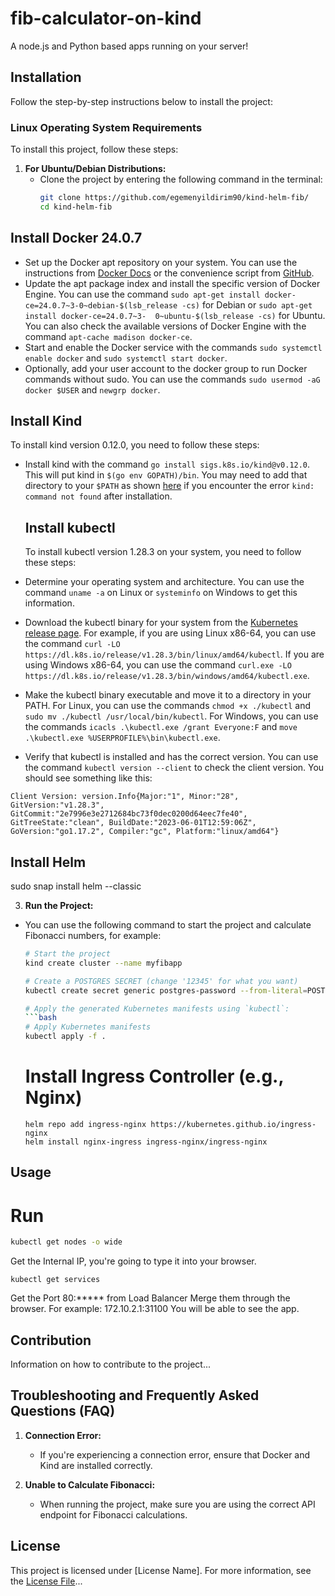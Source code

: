 # fib-calculator-on-kind

A node.js and Python based apps running on your server!

## Installation

Follow the step-by-step instructions below to install the project:

### Linux Operating System Requirements

To install this project, follow these steps:

1. **For Ubuntu/Debian Distributions:**
   - Clone the project by entering the following command in the terminal:
     ```bash
     git clone https://github.com/egemenyildirim90/kind-helm-fib/
     cd kind-helm-fib
     ```
     
  ## Install Docker 24.0.7
 - Set up the Docker apt repository on your system. You can use the instructions from [Docker Docs](^1^) or the convenience script from [GitHub](^5^).
 - Update the apt package index and install the specific version of Docker Engine. You can use the command `sudo apt-get install docker-ce=24.0.7~3-0~debian-$(lsb_release -cs)` for Debian or `sudo apt-get install docker-ce=24.0.7~3- 
 0~ubuntu-$(lsb_release -cs)` for Ubuntu. You can also check the available versions of Docker Engine with the command `apt-cache madison docker-ce`.
 - Start and enable the Docker service with the commands `sudo systemctl enable docker` and `sudo systemctl start docker`.
 - Optionally, add your user account to the docker group to run Docker commands without sudo. You can use the commands `sudo usermod -aG docker $USER` and `newgrp docker`.

  ## Install Kind
  To install kind version 0.12.0, you need to follow these steps:

- Install kind with the command `go install sigs.k8s.io/kind@v0.12.0`. This will put kind in `$(go env GOPATH)/bin`. You may need to add that directory to your `$PATH` as shown [here](^3^) if you encounter the error `kind: command not found` after installation.
  
  ## Install kubectl
  To install kubectl version 1.28.3 on your system, you need to follow these steps:

- Determine your operating system and architecture. You can use the command `uname -a` on Linux or `systeminfo` on Windows to get this information.
- Download the kubectl binary for your system from the [Kubernetes release page](^5^). For example, if you are using Linux x86-64, you can use the command `curl -LO https://dl.k8s.io/release/v1.28.3/bin/linux/amd64/kubectl`. If you are using Windows x86-64, you can use the command `curl.exe -LO https://dl.k8s.io/release/v1.28.3/bin/windows/amd64/kubectl.exe`.
- Make the kubectl binary executable and move it to a directory in your PATH. For Linux, you can use the commands `chmod +x ./kubectl` and `sudo mv ./kubectl /usr/local/bin/kubectl`. For Windows, you can use the commands `icacls .\kubectl.exe /grant Everyone:F` and `move .\kubectl.exe %USERPROFILE%\bin\kubectl.exe`.
- Verify that kubectl is installed and has the correct version. You can use the command `kubectl version --client` to check the client version. You should see something like this:

```
Client Version: version.Info{Major:"1", Minor:"28", GitVersion:"v1.28.3", GitCommit:"2e7996e3e2712684bc73f0dec0200d64eec7fe40", GitTreeState:"clean", BuildDate:"2023-06-01T12:59:06Z", GoVersion:"go1.17.2", Compiler:"gc", Platform:"linux/amd64"}
```

  ## Install Helm
  sudo snap install helm --classic

3. **Run the Project:**
- You can use the following command to start the project and calculate Fibonacci numbers, for example:
  ```bash
  # Start the project
  kind create cluster --name myfibapp
  
  # Create a POSTGRES SECRET (change '12345' for what you want)
  kubectl create secret generic postgres-password --from-literal=POSTGRES_PASSWORD=12345
  
  # Apply the generated Kubernetes manifests using `kubectl`:
  ```bash
  # Apply Kubernetes manifests
  kubectl apply -f .
  ```
  # Install Ingress Controller (e.g., Nginx)
  ```
  helm repo add ingress-nginx https://kubernetes.github.io/ingress-nginx
  helm install nginx-ingress ingress-nginx/ingress-nginx
  ```

## Usage
# Run
```bash
kubectl get nodes -o wide
```
Get the Internal IP, you're going to type it into your browser. 
```
kubectl get services
```
Get the Port 80:***** from Load Balancer
Merge them through the browser. For example: 172.10.2.1:31100
You will be able to see the app.

## Contribution

Information on how to contribute to the project...

## Troubleshooting and Frequently Asked Questions (FAQ)

1. **Connection Error:**
   - If you're experiencing a connection error, ensure that Docker and Kind are installed correctly.

2. **Unable to Calculate Fibonacci:**
   - When running the project, make sure you are using the correct API endpoint for Fibonacci calculations.

## License

This project is licensed under [License Name]. For more information, see the [License File](LICENSE)...
